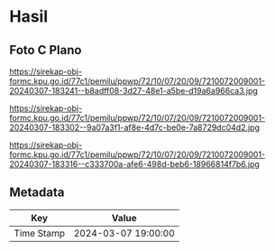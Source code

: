 # Hasil

## Foto C Plano

https://sirekap-obj-formc.kpu.go.id/77c1/pemilu/ppwp/72/10/07/20/09/7210072009001-20240307-183241--b8adff08-3d27-48e1-a5be-d19a6a966ca3.jpg

https://sirekap-obj-formc.kpu.go.id/77c1/pemilu/ppwp/72/10/07/20/09/7210072009001-20240307-183302--9a07a3f1-af8e-4d7c-be0e-7a8729dc04d2.jpg

https://sirekap-obj-formc.kpu.go.id/77c1/pemilu/ppwp/72/10/07/20/09/7210072009001-20240307-183316--c333700a-afe6-498d-beb6-18966814f7b6.jpg


## Metadata

| Key        | Value               |
| ---------- | ------------------- |
| Time Stamp | 2024-03-07 19:00:00 |



